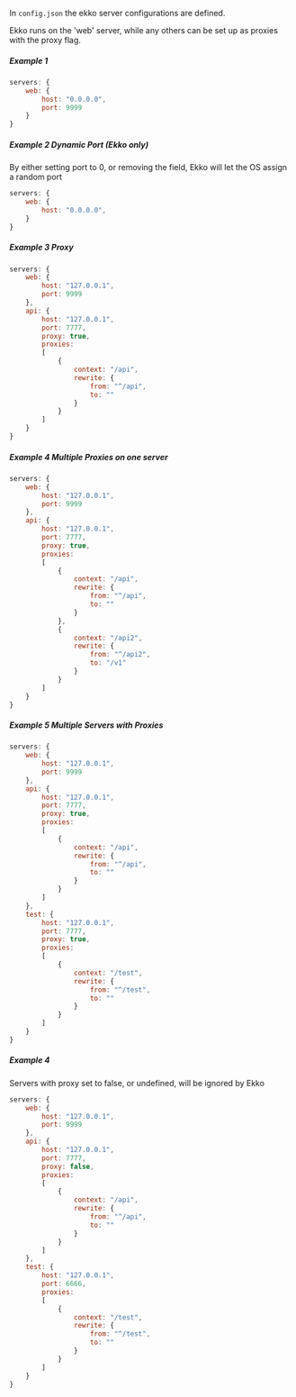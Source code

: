 In `config.json` the ekko server configurations are defined.
 
Ekko runs on the 'web' server, while any others can be set up as proxies with the proxy flag.

##### Example 1
>
```javascript
servers: {
    web: {
        host: "0.0.0.0",
        port: 9999
    }
}
```

##### Example 2 Dynamic Port (Ekko only)
By either setting port to 0, or removing the field, Ekko will let the OS assign a random port

>
```javascript
servers: {
    web: {
        host: "0.0.0.0",
    }
}
```

##### Example 3 Proxy

>
```javascript
servers: {
    web: {
        host: "127.0.0.1",
        port: 9999
    },
    api: {
        host: "127.0.0.1",
        port: 7777,
        proxy: true,
        proxies: 
        [
            {
                context: "/api",
                rewrite: {
                    from: "^/api",
                    to: ""
                }
            }
        ]
    }
}
```

##### Example 4 Multiple Proxies on one server

>
```javascript
servers: {
    web: {
        host: "127.0.0.1",
        port: 9999
    },
    api: {
        host: "127.0.0.1",
        port: 7777,
        proxy: true,
        proxies: 
        [
            {
                context: "/api",
                rewrite: {
                    from: "^/api",
                    to: ""
                }
            },
            {
                context: "/api2",
                rewrite: {
                    from: "^/api2",
                    to: "/v1"
                }
            }
        ]
    }
}
```

##### Example 5 Multiple Servers with Proxies
>
```javascript
servers: {
    web: {
        host: "127.0.0.1",
        port: 9999
    },
    api: {
        host: "127.0.0.1",
        port: 7777,
        proxy: true,
        proxies: 
        [
            {
                context: "/api",
                rewrite: {
                    from: "^/api",
                    to: ""
                }
            }
        ]
    },
    test: {
        host: "127.0.0.1",
        port: 7777,
        proxy: true,
        proxies: 
        [
            {
                context: "/test",
                rewrite: {
                    from: "^/test",
                    to: ""
                }
            }
        ]
    }
}
```

##### Example 4

Servers with proxy set to false, or undefined, will be ignored by Ekko

>
```javascript
servers: {
    web: {
        host: "127.0.0.1",
        port: 9999
    },
    api: {
        host: "127.0.0.1",
        port: 7777,
        proxy: false,
        proxies: 
        [
            {
                context: "/api",
                rewrite: {
                    from: "^/api",
                    to: ""
                }
            }
        ]
    },
    test: {
        host: "127.0.0.1",
        port: 6666,
        proxies: 
        [
            {
                context: "/test",
                rewrite: {
                    from: "^/test",
                    to: ""
                }
            }
        ]
    }
}
```
